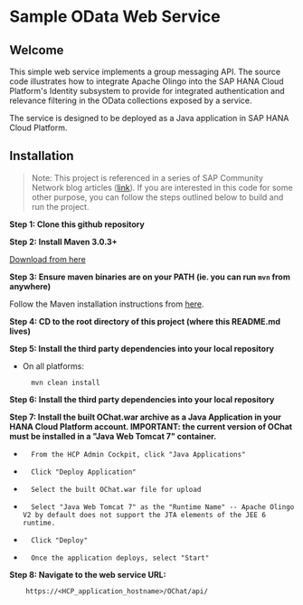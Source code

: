 Sample OData Web Service
=====

Welcome
-------
This simple web service implements a group messaging API. The source code illustrates how to integrate Apache Olingo into the SAP HANA Cloud Platform's Identity subsystem to provide for integrated authentication and relevance filtering in the OData collections exposed by a service.

The service is designed to be deployed as a Java application in SAP HANA Cloud Platform.

Installation
------------
>Note: This project is referenced in a series of SAP Community Network blog articles ([link](http://scn.sap.com/community/developer-center/mobility-platform/blog/2015/07/31/integrated-identity-for-mobile-in-hana-cloud-platform--hcpms-and-olingo-odata-web-services)).  If you are interested in this code for some other purpose, you can follow the steps outlined below to build and run the project.

__Step 1: Clone this github repository__

__Step 2: Install Maven 3.0.3+__

[Download from here](http://maven.apache.org/download.html)

__Step 3: Ensure maven binaries are on your PATH (ie. you can run `mvn` from anywhere)__

Follow the Maven installation instructions from [here](http://maven.apache.org/download.html#Installation).

__Step 4: CD to the root directory of this project (where this README.md lives)__

__Step 5: Install the third party dependencies into your local repository__

* On all platforms:

		mvn clean install

__Step 6: Install the third party dependencies into your local repository__

__Step 7: Install the built OChat.war archive as a Java Application in your HANA Cloud Platform account. IMPORTANT: the current version of OChat must be installed in a "Java Web Tomcat 7" container.__

*       From the HCP Admin Cockpit, click "Java Applications"
*       Click "Deploy Application"
*       Select the built OChat.war file for upload
*       Select "Java Web Tomcat 7" as the "Runtime Name" -- Apache Olingo V2 by default does not support the JTA elements of the JEE 6 runtime.
*       Click "Deploy"
*       Once the application deploys, select "Start"

__Step 8: Navigate to the web service URL:__

		https://<HCP_application_hostname>/OChat/api/